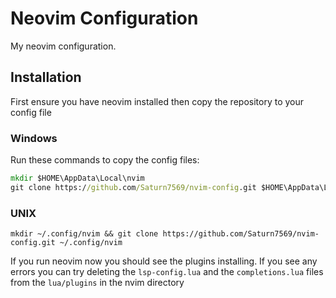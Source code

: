 # Neovim Configuration
My neovim configuration.

## Installation
First ensure you have neovim installed then copy the repository to your config file
### Windows
Run these commands to copy the config files:
```bat
mkdir $HOME\AppData\Local\nvim
git clone https://github.com/Saturn7569/nvim-config.git $HOME\AppData\Local\nvim
```
### UNIX
```
mkdir ~/.config/nvim && git clone https://github.com/Saturn7569/nvim-config.git ~/.config/nvim
```

If you run neovim now you should see the plugins installing.
If you see any errors you can try deleting the `lsp-config.lua` and the `completions.lua` files from the `lua/plugins` in the nvim directory
